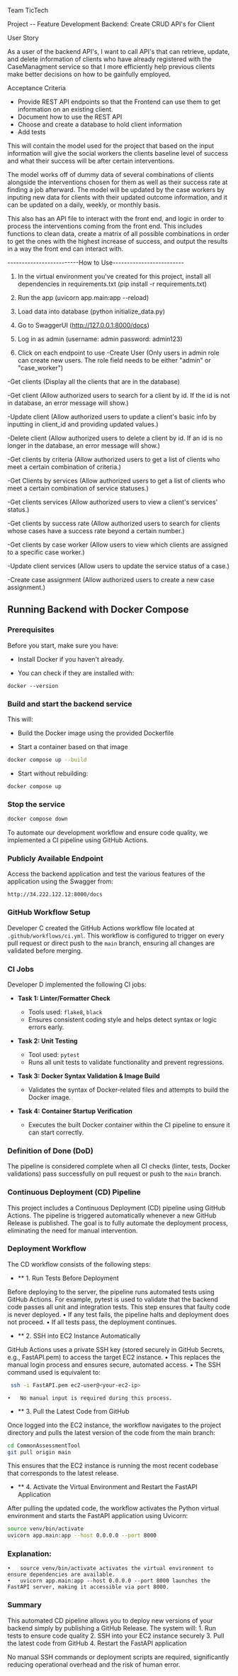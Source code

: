 Team TicTech 

Project -- Feature Development Backend: Create CRUD API's for Client

User Story

As a user of the backend API's, I want to call API's that can retrieve, update, and delete information of clients who have already registered with the CaseManagment service so that I more efficiently help previous clients make better decisions on how to be gainfully employed.

Acceptance Criteria
- Provide REST API endpoints so that the Frontend can use them to get information on an existing client.
- Document how to use the REST API
- Choose and create a database to hold client information
- Add tests


This will contain the model used for the project that based on the input information will give the social workers the clients baseline level of success and what their success will be after certain interventions.

The model works off of dummy data of several combinations of clients alongside the interventions chosen for them as well as their success rate at finding a job afterward. The model will be updated by the case workers by inputing new data for clients with their updated outcome information, and it can be updated on a daily, weekly, or monthly basis.

This also has an API file to interact with the front end, and logic in order to process the interventions coming from the front end. This includes functions to clean data, create a matrix of all possible combinations in order to get the ones with the highest increase of success, and output the results in a way the front end can interact with.

-------------------------How to Use-------------------------
1. In the virtual environment you've created for this project, install all dependencies in requirements.txt (pip install -r requirements.txt)

2. Run the app (uvicorn app.main:app --reload)

3. Load data into database (python initialize_data.py)

4. Go to SwaggerUI (http://127.0.0.1:8000/docs)

4. Log in as admin (username: admin password: admin123)

5. Click on each endpoint to use
-Create User (Only users in admin role can create new users. The role field needs to be either "admin" or "case_worker")

-Get clients (Display all the clients that are in the database)

-Get client (Allow authorized users to search for a client by id. If the id is not in database, an error message will show.)

-Update client (Allow authorized users to update a client's basic info by inputting in client_id and providing updated values.)

-Delete client (Allow authorized users to delete a client by id. If an id is no longer in the database, an error message will show.)

-Get clients by criteria (Allow authorized users to get a list of clients who meet a certain combination of criteria.)

-Get Clients by services (Allow authorized users to get a list of clients who meet a certain combination of service statuses.)

-Get clients services (Allow authorized users to view a client's services' status.)

-Get clients by success rate (Allow authorized users to search for clients whose cases have a success rate beyond a certain number.)

-Get clients by case worker (Allow users to view which clients are assigned to a specific case worker.)

-Update client services (Allow users to update the service status of a case.)

-Create case assignment (Allow authorized users to create a new case assignment.)



## Running Backend with Docker Compose

### Prerequisites
Before you start, make sure you have:
- Install Docker if you haven't already.

- You can check if they are installed with:
```
docker --version
```

### Build and start the backend service

This will:

- Build the Docker image using the provided Dockerfile

- Start a container based on that image

```bash
docker compose up --build
```

- Start without rebuilding:
```
docker compose up
```


### Stop the service
```bash
docker compose down
```


To automate our development workflow and ensure code quality, we implemented a CI pipeline using GitHub Actions.

### Publicly Available Endpoint
Access the backend application and test the various features of the application using the Swagger from:

```
http://34.222.122.12:8000/docs
```


### GitHub Workflow Setup

Developer C created the GitHub Actions workflow file located at `.github/workflows/ci.yml`. This workflow is configured to trigger on every pull request or direct push to the `main` branch, ensuring all changes are validated before merging.

### CI Jobs

Developer D implemented the following CI jobs:

- **Task 1: Linter/Formatter Check**
  - Tools used: `flake8`, `black`
  - Ensures consistent coding style and helps detect syntax or logic errors early.

- **Task 2: Unit Testing**
  - Tool used: `pytest`
  - Runs all unit tests to validate functionality and prevent regressions.

- **Task 3: Docker Syntax Validation & Image Build**
  - Validates the syntax of Docker-related files and attempts to build the Docker image.

- **Task 4: Container Startup Verification**
  - Executes the built Docker container within the CI pipeline to ensure it can start correctly.

### Definition of Done (DoD)

The pipeline is considered complete when all CI checks (linter, tests, Docker validations) pass successfully on pull request or push to the `main` branch.


### Continuous Deployment (CD) Pipeline

This project includes a Continuous Deployment (CD) pipeline using GitHub Actions. The pipeline is triggered automatically whenever a new GitHub Release is published. The goal is to fully automate the deployment process, eliminating the need for manual intervention.

### Deployment Workflow

The CD workflow consists of the following steps:

- ** 1. Run Tests Before Deployment

Before deploying to the server, the pipeline runs automated tests using GitHub Actions. For example, pytest is used to validate that the backend code passes all unit and integration tests. This step ensures that faulty code is never deployed.
	•	If any test fails, the pipeline halts and deployment does not proceed.
	•	If all tests pass, the deployment continues.

- ** 2. SSH into EC2 Instance Automatically

GitHub Actions uses a private SSH key (stored securely in GitHub Secrets, e.g., FastAPI.pem) to access the target EC2 instance.
	•	This replaces the manual login process and ensures secure, automated access.
	•	The SSH command used is equivalent to:

```bash
 ssh -i FastAPI.pem ec2-user@<your-ec2-ip>
```


	•	No manual input is required during this process.


- ** 3. Pull the Latest Code from GitHub

Once logged into the EC2 instance, the workflow navigates to the project directory and pulls the latest version of the code from the main branch:

```bash
cd CommonAssessmentTool
git pull origin main
```
This ensures that the EC2 instance is running the most recent codebase that corresponds to the latest release.


- ** 4. Activate the Virtual Environment and Restart the FastAPI Application

After pulling the updated code, the workflow activates the Python virtual environment and starts the FastAPI application using Uvicorn:

```bash
source venv/bin/activate
uvicorn app.main:app --host 0.0.0.0 --port 8000
```

### Explanation:
	•	source venv/bin/activate activates the virtual environment to ensure dependencies are available.
	•	uvicorn app.main:app --host 0.0.0.0 --port 8000 launches the FastAPI server, making it accessible via port 8000.

### Summary

This automated CD pipeline allows you to deploy new versions of your backend simply by publishing a GitHub Release. The system will:
	1.	Run tests to ensure code quality
	2.	SSH into your EC2 instance securely
	3.	Pull the latest code from GitHub
	4.	Restart the FastAPI application

No manual SSH commands or deployment scripts are required, significantly reducing operational overhead and the risk of human error.




